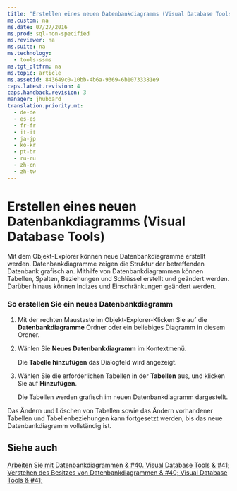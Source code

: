 ```yaml
---
title: "Erstellen eines neuen Datenbankdiagramms (Visual Database Tools)"
ms.custom: na
ms.date: 07/27/2016
ms.prod: sql-non-specified
ms.reviewer: na
ms.suite: na
ms.technology: 
  - tools-ssms
ms.tgt_pltfrm: na
ms.topic: article
ms.assetid: 843649c0-10bb-4b6a-9369-6b10733381e9
caps.latest.revision: 4
caps.handback.revision: 3
manager: jhubbard
translation.priority.mt: 
  - de-de
  - es-es
  - fr-fr
  - it-it
  - ja-jp
  - ko-kr
  - pt-br
  - ru-ru
  - zh-cn
  - zh-tw
---
```

# Erstellen eines neuen Datenbankdiagramms (Visual Database Tools)
Mit dem Objekt-Explorer können neue Datenbankdiagramme erstellt werden. Datenbankdiagramme zeigen die Struktur der betreffenden Datenbank grafisch an. Mithilfe von Datenbankdiagrammen können Tabellen, Spalten, Beziehungen und Schlüssel erstellt und geändert werden. Darüber hinaus können Indizes und Einschränkungen geändert werden.  
  
### So erstellen Sie ein neues Datenbankdiagramm  
  
1.  Mit der rechten Maustaste im Objekt-Explorer\-Klicken Sie auf die **Datenbankdiagramme** Ordner oder ein beliebiges Diagramm in diesem Ordner.  
  
2.  Wählen Sie **Neues Datenbankdiagramm** im Kontextmenü.  
  
    Die **Tabelle hinzufügen** das Dialogfeld wird angezeigt.  
  
3.  Wählen Sie die erforderlichen Tabellen in der **Tabellen** aus, und klicken Sie auf **Hinzufügen**.  
  
    Die Tabellen werden grafisch im neuen Datenbankdiagramm dargestellt.  
  
Das Ändern und Löschen von Tabellen sowie das Ändern vorhandener Tabellen und Tabellenbeziehungen kann fortgesetzt werden, bis das neue Datenbankdiagramm vollständig ist.  
  
## Siehe auch  
[Arbeiten Sie mit Datenbankdiagrammen & #40. Visual Database Tools & #41;](../content/Work-with-Database-Diagrams--Visual-Database-Tools-.md)  
[Verstehen des Besitzes von Datenbankdiagrammen & #40; Visual Database Tools & #41;](../content/Understand-Database-Diagram-Ownership--Visual-Database-Tools-.md)  
  
